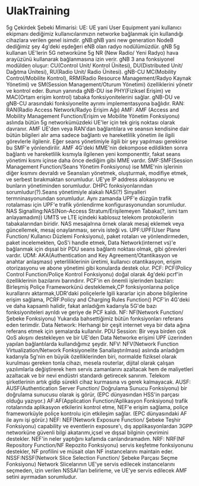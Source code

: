 # UlakTraining
5g Çekirdek Şebeki Mimarisi:
UE: UE yani User Equipment yani kullanıcı ekipmanı dediğimiz kullanıcılarımızın networke bağlanmak için kullandığı cihazlara verilen genel isimdir.
gNB:gNB yani new generation NodeB dediğimiz şey 4g'deki eşdeğeri eNB olan radyo nodülümüzdür. gNB 5g kullanan UE'lerin 5G networküne 5g NR (New Radio/ Yeni Radyo) hava arayüzünü kullanarak bağlanmasına izin verir.
gNB 3 ana fonksiyonel modülden oluşur: CU(Control Unit/ Kontrol Ünitesi), DU(Distributed Unit/ Dağıtma Ünitesi), RU(Radio Unit/ Radio Ünitesi).
gNB-CU MC(Mobility Control/Mobilite Kontrol), RRM(Radio Resource Management/Radyo Kaynak Yönetimi) ve SM(Session Management/Oturum Yönetimi) özelliklerini yönetir ve kontrol eder. 
Bunun yanında gNB-DU ise PHY(Fiziksel Erişim) ve MAC(Ortam erişim kontrol) tabaka fonksiyonitelerini sağlar. gNB-DU ve gNB-CU arasındaki fonksiyonelite ayrımı implementasyona bağlıdır.
RAN: RAN(Radio Access Network/Radyo Erişim Ağı)
AMF: AMF (Access and Mobility Management Function/Erişim ve Mobilite Yönetim Fonksiyonu) aslında bütün 5g networkümüzdeki UE'ler için tek giriş noktası olarak davranır. AMF UE'den veya RAN'dan bağlantılara ve seansın kendisine dair bütün bilgileri alır ama sadece bağlantı ve hareketlilik yönetim ile ilgili görevlerle ilgilenir. Eğer seans yönetimiyle ilgili bir şey yapılması gerekirse bu SMF'e yönlendirilir. AMF 4G'deki MME'nin dekompose edildikten sonra bağlantı ve hareketlilik kısmıyla ilgilenen yeni komponenttir, fakat seans yönetimi kısmı içinse daha önce dediğim gibi MME vardır.
SMF:SMF(Session Management Function/Seans Yönetim Fonksiyonu) ise MME'nin işlerinin diğer kısmını devraldı ve Seansları yönetmek, oluşturmak, modifiye etmek, ve serbest bırakmaktan sorumludur. UE'ye IP address alokasyonu ve bunların yönetiminden sorumludur. DHPC fonksiyonlarından sorumludur(?).Seans yönetimiyle alakalı NAS(?) Sinyalleri termninasyonundan sorumludur. Aynı zamanda UPF'e düzgün trafik rotalaması için UPF'e trafik yönlendirme konfigurasyonundan sorumludur.
NAS Signalling:NAS(Non-Access Stratum/Erişilemeyen Tabaka(?, ismi tam anlayamadım)) UMTS ve LTE içindeki kablosuz telekom protokollerin tabakalarından biridir. NAS mesajalrına örnek olarak mesaj eklemek veya güncellemek, mesaj onaylanması, servis isteği vs.
UPF:UPF(User Plane Function/ Kullanıcı Düzlemi Fonksiyonu), paket rotaları ve yönlendirmeden, paket incelemekten, QoS'i handle etmek, Data Network(internet vs)'e bağlanmak için dışsal bir PDU seans bağlantı noktası olmak, gibi görevleri vardır.
UDM: AKA(Authentication and Key Agreement/Otantikasyon ve anahtar anlaşması) yeterliliklerinin üretimi, kullanıcı otantikasyon, erişim otorizasyonu ve abone yönetimi gibi konularda destek olur. 
PCF: PCF(Policy Control Function/Poliçe Kontrol Fonksiyonu) doğal olarak 4g'deki pcrf'in özelliklerinin bazılarını barındırır.
PCF'in en önemli işlerinden bazıları:
Birleşmiş Poliçe Frameworkünü desteklemek,CP fonksiyonlarına poliçe kurallarını aktarmak,UDR'daki poliçelerle lgili kararlar için abone bilgilerine erişim sağlama,
PCRF:Policy and Charging Rules Function() PCF'in 4G'deki ve daha kapsamlı halidir, fakat anladığım kadarıyla 5G'de bazı fonksiyoniteleri ayrıldı ve geriye de PCF kaldı.
NF: NF(Network Function/Şebeke Fonksiyonu) Yukarıda bahsettiğimiz bütün fonksiyonları referans eden terimdir.
Data Network: Herhangi bir çeşit internet veya bir data ağına referans etmek için şemalarda kullanılır.
PDU Session: Bir veya birden çok QoS akışını destekleyen ve bir UE'den Data Networke erişimi UPF üzerinden yapılan bağlantılarda kullandığımız şeydir.
NFV: NFV(Network Function Virtualization/Network Fonksiyonelite Sanallaştırılması) aslında anladığım kadarıyla 5g'nin en büyük özelliklerinden biri, normalde fiziksel olarak kurulması gereken tonla cihazı, mesela routerlar, dijital olarak çalışan yazılımlarla değiştirerek hem servis zamanlarını azaltacak hem de maliyetleri azaltacak ve bir nevi endüstri standardı getirecek sanırım. Telekom şirketlerinin artık gidip sürekli cihaz kurmasına vs gerek kalmayacak.
AUSF: AUSF(Authentication Server Function/ Doğrulama Sunucu Fonksiyonu) bir doğrulama sunucusu olarak iş görür, (EPC dünyasından HSS'in parçası olduğu yazıyor.)
AF:AF(Application Function/Aplikasyon Fonksiyonu) trafik rotalarında aplikasyon etkilerini kontrol etme, NEF'e erişim sağlama, poliçe frameworküyle poliçe kontrolu için etkileşim sağlar. (EPC dünyasındaki AF ile aynı işi görür.)
NEF: NEF(Network Exposure Function/ Şebeke Teşhir Fonksiyonu) capability ve eventlerin exposure'ı, dış applikasyonlardan 3GPP networküne güvenli bilgi akatarımı,içsel ve dışsal bilginin çevrimini destekler.
NEF'in neler yaptığını kafamda canlandıramadım.
NRF: NRF(NF Repository Function/NF Repozito Fonksiyonu) servis keşfetme fonksiyonunu destekler, NF profilini ve müsait olan NF instancelarını maintain eder.
NSSF:NSSF(Network Slice Selection Function/ Şebeke Parçası Seçme Fonksiyonu) Network Slicelarının UE'ye servis edilecek instancelarını seçmeden, izin verilen NSSAI'ları belirleme, ve UE'ye servis edilecek AMF setini ayırmadan sorumludur.
